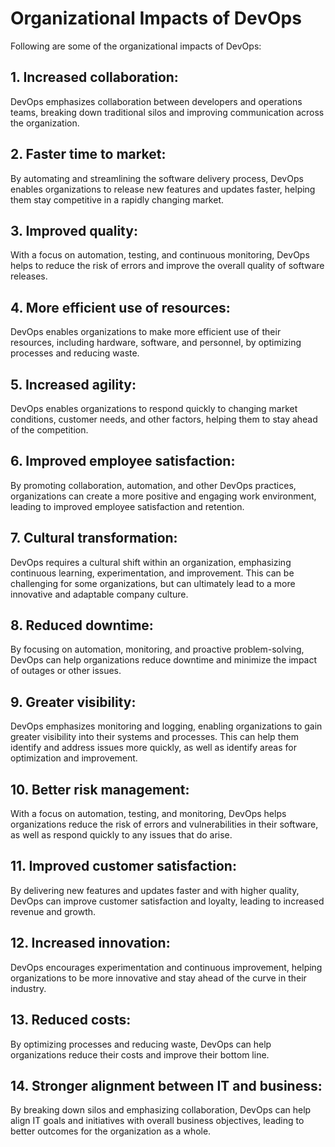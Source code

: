# Organizational Impacts of DevOps
Following are some of the organizational impacts of DevOps:

## 1. Increased collaboration: 
DevOps emphasizes collaboration between developers and operations teams, breaking down traditional silos and improving communication across the organization.

## 2. Faster time to market: 
By automating and streamlining the software delivery process, DevOps enables organizations to release new features and updates faster, helping them stay competitive in a rapidly changing market.

## 3. Improved quality: 
With a focus on automation, testing, and continuous monitoring, DevOps helps to reduce the risk of errors and improve the overall quality of software releases.

## 4. More efficient use of resources: 
DevOps enables organizations to make more efficient use of their resources, including hardware, software, and personnel, by optimizing processes and reducing waste.

## 5. Increased agility: 
DevOps enables organizations to respond quickly to changing market conditions, customer needs, and other factors, helping them to stay ahead of the competition.

## 6. Improved employee satisfaction: 
By promoting collaboration, automation, and other DevOps practices, organizations can create a more positive and engaging work environment, leading to improved employee satisfaction and retention.

## 7. Cultural transformation: 
DevOps requires a cultural shift within an organization, emphasizing continuous learning, experimentation, and improvement. This can be challenging for some organizations, but can ultimately lead to a more innovative and adaptable company culture.

## 8. Reduced downtime: 
By focusing on automation, monitoring, and proactive problem-solving, DevOps can help organizations reduce downtime and minimize the impact of outages or other issues.

## 9. Greater visibility: 
DevOps emphasizes monitoring and logging, enabling organizations to gain greater visibility into their systems and processes. This can help them identify and address issues more quickly, as well as identify areas for optimization and improvement.

## 10. Better risk management: 
With a focus on automation, testing, and monitoring, DevOps helps organizations reduce the risk of errors and vulnerabilities in their software, as well as respond quickly to any issues that do arise.

## 11. Improved customer satisfaction: 
By delivering new features and updates faster and with higher quality, DevOps can improve customer satisfaction and loyalty, leading to increased revenue and growth.

## 12. Increased innovation: 
DevOps encourages experimentation and continuous improvement, helping organizations to be more innovative and stay ahead of the curve in their industry.

## 13. Reduced costs: 
By optimizing processes and reducing waste, DevOps can help organizations reduce their costs and improve their bottom line.

## 14. Stronger alignment between IT and business: 
By breaking down silos and emphasizing collaboration, DevOps can help align IT goals and initiatives with overall business objectives, leading to better outcomes for the organization as a whole.